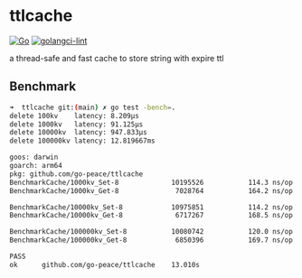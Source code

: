 # ttlcache
[![Go](https://github.com/go-peace/ttlcache/actions/workflows/go.yml/badge.svg)](https://github.com/go-peace/ttlcache/actions/workflows/go.yml)
[![golangci-lint](https://github.com/go-peace/ttlcache/actions/workflows/golangci-lint.yml/badge.svg)](https://github.com/go-peace/ttlcache/actions/workflows/golangci-lint.yml)

a thread-safe and fast cache to store string with expire ttl


## Benchmark
```bash
➜  ttlcache git:(main) ✗ go test -bench=.
delete 100kv	latency: 8.209µs
delete 1000kv	latency: 91.125µs
delete 10000kv	latency: 947.833µs
delete 100000kv	latency: 12.819667ms

goos: darwin
goarch: arm64
pkg: github.com/go-peace/ttlcache
BenchmarkCache/1000kv_Set-8         	10195526	       114.3 ns/op
BenchmarkCache/1000kv_Get-8         	 7028764	       164.2 ns/op

BenchmarkCache/10000kv_Set-8        	10975851	       114.2 ns/op
BenchmarkCache/10000kv_Get-8        	 6717267	       168.5 ns/op

BenchmarkCache/100000kv_Set-8       	10080742	       120.0 ns/op
BenchmarkCache/100000kv_Get-8       	 6850396	       169.7 ns/op

PASS
ok  	github.com/go-peace/ttlcache	13.010s
```
